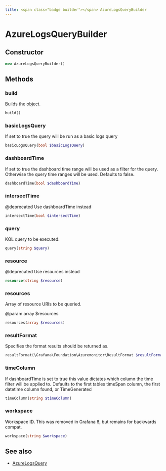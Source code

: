 ```yaml
---
title: <span class="badge builder"></span> AzureLogsQueryBuilder
---
```

# <span class="badge builder"></span> AzureLogsQueryBuilder

## Constructor

```php
new AzureLogsQueryBuilder()
```
## Methods

### <span class="badge object-method"></span> build

Builds the object.

```php
build()
```

### <span class="badge object-method"></span> basicLogsQuery

If set to true the query will be run as a basic logs query

```php
basicLogsQuery(bool $basicLogsQuery)
```

### <span class="badge object-method"></span> dashboardTime

If set to true the dashboard time range will be used as a filter for the query. Otherwise the query time ranges will be used. Defaults to false.

```php
dashboardTime(bool $dashboardTime)
```

### <span class="badge object-method"></span> intersectTime

@deprecated Use dashboardTime instead

```php
intersectTime(bool $intersectTime)
```

### <span class="badge object-method"></span> query

KQL query to be executed.

```php
query(string $query)
```

### <span class="badge object-method"></span> resource

@deprecated Use resources instead

```php
resource(string $resource)
```

### <span class="badge object-method"></span> resources

Array of resource URIs to be queried.

@param array<string> $resources

```php
resources(array $resources)
```

### <span class="badge object-method"></span> resultFormat

Specifies the format results should be returned as.

```php
resultFormat(\Grafana\Foundation\Azuremonitor\ResultFormat $resultFormat)
```

### <span class="badge object-method"></span> timeColumn

If dashboardTime is set to true this value dictates which column the time filter will be applied to. Defaults to the first tables timeSpan column, the first datetime column found, or TimeGenerated

```php
timeColumn(string $timeColumn)
```

### <span class="badge object-method"></span> workspace

Workspace ID. This was removed in Grafana 8, but remains for backwards compat.

```php
workspace(string $workspace)
```

## See also

 * <span class="badge object-type-class"></span> [AzureLogsQuery](./object-AzureLogsQuery.md)
